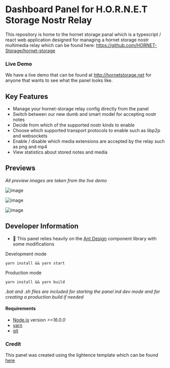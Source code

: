 # Dashboard Panel for H.O.R.N.E.T Storage Nostr Relay

This repository is home to the hornet storage panal which is a typescript / react web application designed for managing a hornet storage nostr multimedia relay which can be found here: https://github.com/HORNET-Storage/hornet-storage

### Live Demo
We have a live demo that can be found at http://hornetstorage.net for anyone that wants to see what the panel looks like.

## Key Features
- Manage your hornet-storage relay config directly from the panel
- Switch between our new dumb and smart model for accepting nostr notes
- Decide from which of the supported nostr kinds to enable
- Choose which supported transport protocols to enable such as libp2p and websockets
- Enable / disable which media extensions are accepted by the relay such as png and mp4
- View statistics about stored notes and media

## Previews
*All preview images are taken from the live demo*

![image](https://github.com/HORNET-Storage/hornet-storage-panel/assets/138120736/e842844c-9010-4541-b84a-0487580107b9)

![image](https://github.com/HORNET-Storage/hornet-storage-panel/assets/138120736/cd725852-be97-4851-b014-4de00aa445d1)

![image](https://github.com/HORNET-Storage/hornet-storage-panel/assets/138120736/ff763518-d399-408b-b0b4-487292ef57d6)


## Developer Information
- 🐜 This panel relies heavily on the [Ant Design](https://ant.design/) component library with some modifications

Development mode
```
yarn install && yarn start
```

Production mode
```
yarn install && yarn build
```

*.bat and .sh files are included for starting the panel ind dev mode and for creating a production build if needed*

#### Requirements
- [Node.js](https://nodejs.org/en/) version _>=16.0.0_
- [yarn](https://yarnpkg.com/)
- [git](https://git-scm.com/)

### Credit
This panel was created using the lightence template which can be found [here](https://github.com/altence/lightence-ant-design-react-template)
